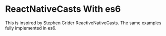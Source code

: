 # ReactNativeCasts With es6

This is inspired by Stephen Grider ReactiveNativeCasts. The same examples fully implemented in es6.
